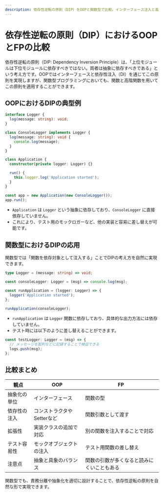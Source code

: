 ```yaml
---
description: 依存性逆転の原則（DIP）をOOPと関数型で比較。インターフェース注入と高階関数、それぞれの依存管理手法でテスト容易性と柔軟性を実現する設計を学びます。
---
```


# 依存性逆転の原則（DIP）におけるOOPとFPの比較

依存性逆転の原則（DIP: Dependency Inversion Principle）は、「上位モジュールは下位モジュールに依存すべきではない。両者は抽象に依存すべきである」という考え方です。OOPではインターフェースと依存性注入（DI）を通じてこの原則を実現しますが、関数型プログラミングにおいても、関数と高階関数を用いてこの原則を適用することができます。


## OOPにおけるDIPの典型例

```ts
interface Logger {
  log(message: string): void;
}

class ConsoleLogger implements Logger {
  log(message: string): void {
    console.log(message);
  }
}

class Application {
  constructor(private logger: Logger) {}

  run() {
    this.logger.log('Application started');
  }
}

const app = new Application(new ConsoleLogger());
app.run();
```

- `Application` は `Logger` という抽象に依存しており、`ConsoleLogger` に直接依存していません。
- これにより、テスト用のモックロガーなど、他の実装と容易に差し替えが可能です。


## 関数型におけるDIPの応用

関数型では「関数を依存対象として注入する」ことでDIPの考え方を自然に実現できます。

```ts
type Logger = (message: string) => void;

const consoleLogger: Logger = (msg) => console.log(msg);

const runApplication = (logger: Logger) => {
  logger('Application started');
};

runApplication(consoleLogger);
```

- `runApplication` は `Logger` 関数に依存しており、具体的な出力方法には依存していません。
- テスト時には以下のように差し替えることができます。

```ts
const testLogger: Logger = (msg) => {
  // メッセージを配列などに記録することで検証できる
  logs.push(msg);
};
```


## 比較まとめ

| 観点 | OOP | FP |
|------|-----|----|
| 抽象化の単位 | インターフェース | 関数の型 |
| 依存性の注入 | コンストラクタやSetterなど | 関数引数として渡す |
| 拡張性 | 実装クラスの追加で対応 | 別の関数を注入することで対応 |
| テスト容易性 | モックオブジェクトの注入 | テスト用関数の差し替え |
| 注意点 | 抽象と具象のバランス | 関数の引数が多くなると読みにくいこともある |


関数型でも、責務分離や抽象化を適切に設計することで、依存性逆転の原則を自然な形で実現できます。